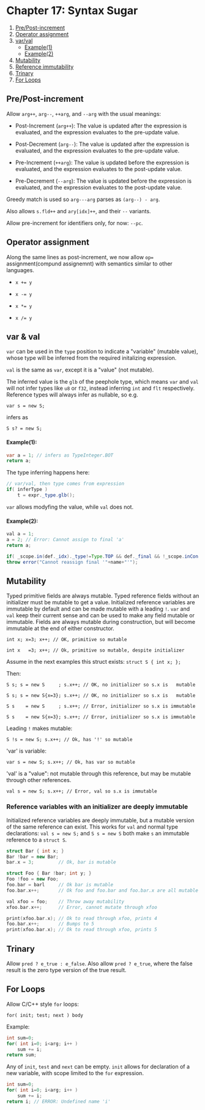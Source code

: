# Chapter 17: Syntax Sugar


1. [Pre/Post-increment](#prepost-increment)
2. [Operator assignment](#operator-assignment)
3. [var/val](#var--val)
   - [Example(1)](#example1)
   - [Example(2)](#example2)
4. [Mutability](#mutability)
5. [Reference immutability](#reference-variables-with-an-initializer-are-deeply-immutable)
6. [Trinary](#trinary)
7. [For Loops](#for-loops)


## Pre/Post-increment

Allow `arg++`, `arg--`, `++arg`, and `--arg` with the usual meanings:

- Post-Increment (`arg++`): The value is updated after the expression is evaluated, and the expression evaluates to the pre-update value.


- Post-Decrement (`arg--`): The value is updated after the expression is evaluated, and the expression evaluates to the pre-update value.


- Pre-Increment (`++arg`): The value is updated before the expression is evaluated, and the expression evaluates to the post-update value.


- Pre-Decrement (`--arg`): The value is updated before the expression is evaluated, and the expression evaluates to the post-update value.

Greedy match is used so `arg---arg` parses as `(arg--) - arg`.

Also allows `s.fld++` and `ary[idx]++`, and their `--` variants.

Allow pre-increment for identifiers only, for now: `--pc`.


## Operator assignment

Along the same lines as post-increment, we now allow `op=` assignment(compund assignemnt)
with semantics similar to other languages.

- `x += y`

- `x -= y`

- `x *= y`

- `x /= y`


## var & val

`var` can be used in the `type` position to indicate a "variable" (mutable
value), whose type will be inferred from the required initalizing expression.

`val` is the same as `var`, except it is a "value" (not mutable).

The inferred value is the `glb` of the peephole type, which means `var` and
`val` will not infer types like `u8` or `f32`, instead inferring `int` and
`flt` respectively.  Reference types will always infer as nullable, so e.g. 

`var s = new S;` 

infers as

`S s? = new S;`

#### **Example(1)**:
```java
var a = 1; // infers as TypeInteger.BOT
return a; 
```
The type inferring happens here:
```java
// var/val, then type comes from expression
if( inferType )
    t = expr._type.glb();
```
`var` allows modyfing the value, while `val` does not.

#### **Example(2)**:
```java
val a = 1; 
a = 2; // Error: Cannot assign to final 'a'
return a;
```
```java 
if( _scope.in(def._idx)._type!=Type.TOP && def._final && !_scope.inCon() )
throw error("Cannot reassign final '"+name+"'");
```
## Mutability

Typed primitive fields are always mutable.  Typed reference fields without an
initializer must be mutable to get a value.  Initialized reference variables
are immutable by default and can be made mutable with a leading `!`.  `var` and
`val` keep their current sense and can be used to make any field mutable or
immutable.  Fields are always mutable during construction, but will become
immutable at the end of either constructor.

`int x; x=3; x++; // OK, primitive so mutable`

`int x   =3; x++; // Ok, primitive so mutable, despite initializer`

Assume in the next examples this struct exists:
`struct S { int x; };`

Then:

`S s; s = new S     ; s.x++; // OK, no initializer so s.x is   mutable`

`S s; s = new S{x=3}; s.x++; // OK, no initializer so s.x is   mutable`

`S s    = new S     ; s.x++; // Error, initializer so s.x is immutable`

`S s    = new S{x=3}; s.x++; // Error, initializer so s.x is immutable`

Leading `!` makes mutable:

`S !s = new S; s.x++; // Ok, has '!' so mutable`

'var' is variable:

`var s = new S; s.x++; // Ok, has var so mutable`

'val' is a "value": not mutable through this reference, but may be mutable
through other references.

`val s = new S; s.x++; // Error, val so s.x is immutable`


### Reference variables with an initializer are deeply immutable

Initialized reference variables are deeply immutable, but a mutable version of the same
reference can exist.  This works for `val` and normal type declarations: `val s
= new S;` and `S s = new S` both make `s` an immutable reference to a `struct S`.

```cpp
struct Bar { int x; }
Bar !bar = new Bar;
bar.x = 3;         // Ok, bar is mutable

struct Foo { Bar !bar; int y; }
Foo !foo = new Foo;
foo.bar = barl     // Ok bar is mutable
foo.bar.x++;       // Ok foo and foo.bar and foo.bar.x are all mutable

val xfoo = foo;    // Throw away mutability
xfoo.bar.x++;      // Error, cannot mutate through xfoo

print(xfoo.bar.x); // Ok to read through xfoo, prints 4
foo.bar.x++;       // Bumps to 5
print(xfoo.bar.x); // Ok to read through xfoo, prints 5
```

## Trinary

Allow `pred ? e_true : e_false`.  Also allow `pred ? e_true`, where the false result
is the zero type version of the true result.


## For Loops

Allow C/C++ style `for` loops:

`for( init; test; next ) body`

Example:

```cpp
int sum=0;
for( int i=0; i<arg; i++ )
    sum += i;
return sum;
```

Any of `init`, `test` and `next` can be empty.  `init` allows for declaration
of a new variable, with scope limited to the `for` expression.

```cpp
int sum=0;
for( int i=0; i<arg; i++ )
    sum += i;
return i; // ERROR: Undefined name 'i'
```